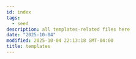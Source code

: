 ```yaml
---
id: index
tags:
  - seed
description: all templates-related files here
date: "2025-10-04"
modified: 2025-10-04 22:13:18 GMT-04:00
title: templates
---
```

